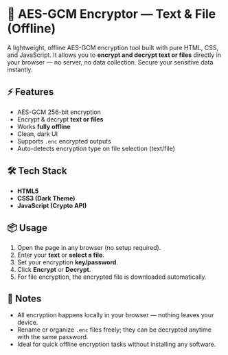 # 🔐 AES-GCM Encryptor — Text & File (Offline)

A lightweight, offline AES-GCM encryption tool built with pure HTML, CSS, and JavaScript. It allows you to **encrypt and decrypt text or files** directly in your browser — no server, no data collection. Secure your sensitive data instantly.

## ⚡ Features
- AES-GCM 256-bit encryption  
- Encrypt & decrypt **text or files**  
- Works **fully offline**  
- Clean, dark UI  
- Supports `.enc` encrypted outputs  
- Auto-detects encryption type on file selection (text/file)

## 🛠️ Tech Stack
- **HTML5**  
- **CSS3 (Dark Theme)**  
- **JavaScript (Crypto API)**

## 📦 Usage
1. Open the page in any browser (no setup required).  
2. Enter your **text** or **select a file**.  
3. Set your encryption **key/password**.  
4. Click **Encrypt** or **Decrypt**.  
5. For file encryption, the encrypted file is downloaded automatically.

## 🧩 Notes
- All encryption happens locally in your browser — nothing leaves your device.  
- Rename or organize `.enc` files freely; they can be decrypted anytime with the same password.  
- Ideal for quick offline encryption tasks without installing any software.
